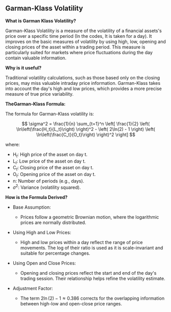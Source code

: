 ## Garman-Klass Volatility

**What is Garman Klass Volatility?**

Garman-Klass Volatility is a measure of the volatility of a financial assets's price over a specific time period (In the codes, It is taken for a day). It improves on the basic measures of volatility by using high, low, opening and closing prices of the asset within a trading period. This measure is particularly suited for markets where price fluctuations during the day contain valuable information.

**Why is it useful?**

Traditional volatility calculations, such as those based only on the closing prices, may miss valuable intraday price information. Garman-Klass takes into account the day's high and low prices, which provides a more precise measure of true price variability.

**TheGarman-Klass Formula:**

The formula for Garman-Klass volatility is:

$$
\sigma^2 = \frac{1}{n} \sum_{t=1}^n \left[ \frac{1}{2} \left( \ln\left(\frac{H_t}{L_t}\right) \right)^2 - \left( 2\ln(2) - 1 \right) \left( \ln\left(\frac{C_t}{O_t}\right) \right)^2 \right]
$$

where:
- $\text{H}_t$: High price of the asset on day $\text{t}$.
- $\text{L}_t$: Low price of the asset on day $\text{t}$.
- $\text{C}_t$: Closing price of the asset on day $\text{t}$.
- $\text{O}_t$: Opening price of the asset on day $\text{t}$.
- $\text{n}$: Number of periods (e.g., days).
- $\sigma^2$: Variance (volatility squared).

**How is the Formula Derived?**
- Base Assumption:
    - Prices follow a geometric Brownian motion, where the logarithmic prices are normally distributed.

- Using High and Low Prices:
    - High and low prices within a day reflect the range of price movements. The log of their ratio is used as it is scale-invariant and suitable for percentage changes.

- Using Open and Close Prices:
    - Opening and closing prices reflect the start and end of the day's trading session. Their relationship helps refine the volatility estimate.
- Adjustment Factor:
    - The term $2\ln(2) - 1 \approx 0.386$ corrects for the overlapping information between high-low and open-close price ranges.
